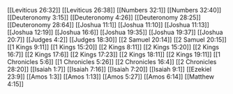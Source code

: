 [[Leviticus 26:32]]
[[Leviticus 26:38]]
[[Numbers 32:1]]
[[Numbers 32:40]]
[[Deuteronomy 3:15]]
[[Deuteronomy 4:26]]
[[Deuteronomy 28:25]]
[[Deuteronomy 28:64]]
[[Joshua 11:1]]
[[Joshua 11:10]]
[[Joshua 11:13]]
[[Joshua 12:19]]
[[Joshua 16:6]]
[[Joshua 19:35]]
[[Joshua 19:37]]
[[Joshua 20:7]]
[[Judges 4:2]]
[[Judges 18:30]]
[[2 Samuel 20:14]]
[[2 Samuel 20:15]]
[[1 Kings 9:11]]
[[1 Kings 15:20]]
[[2 Kings 8:11]]
[[2 Kings 15:20]]
[[2 Kings 16:7]]
[[2 Kings 17:6]]
[[2 Kings 17:23]]
[[2 Kings 18:11]]
[[2 Kings 19:11]]
[[1 Chronicles 5:6]]
[[1 Chronicles 5:26]]
[[2 Chronicles 16:4]]
[[2 Chronicles 28:20]]
[[Isaiah 1:7]]
[[Isaiah 7:16]]
[[Isaiah 7:20]]
[[Isaiah 9:1]]
[[Ezekiel 23:9]]
[[Amos 1:3]]
[[Amos 1:13]]
[[Amos 5:27]]
[[Amos 6:14]]
[[Matthew 4:15]]
